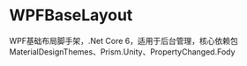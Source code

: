 # WPFBaseLayout
WPF基础布局脚手架，.Net Core 6，适用于后台管理，核心依赖包 MaterialDesignThemes、Prism.Unity、PropertyChanged.Fody
